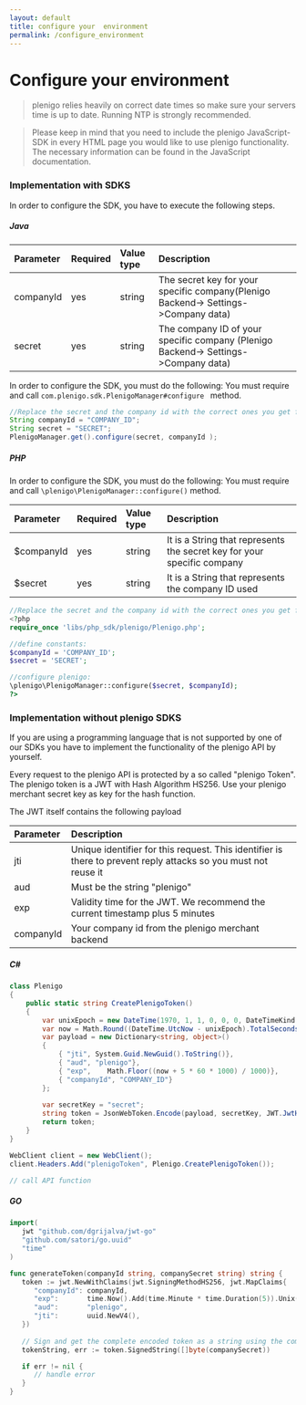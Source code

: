 ```yaml
---
layout: default
title: configure your  environment
permalink: /configure_environment
---
```


# Configure your environment 

> plenigo relies heavily on correct date times so make sure your servers time is up to date. Running NTP is strongly recommended.

> Please keep in mind that you need to include the plenigo JavaScript-SDK in every HTML page you would like to use plenigo functionality. The necessary information can be found in the JavaScript documentation.


### Implementation with SDKS

In order to configure the SDK, you have to execute the following steps.

##### Java

|Parameter|Required|Value type|Description|
|:--------|:-------|:---------|:----------|
| companyId     | yes     | string         | The secret key for your specific company(Plenigo Backend-> Settings->Company data) |
| secret     | yes     | string         | The company ID of your specific company (Plenigo Backend-> Settings->Company data) |

In order to configure the SDK, you must do the following: You must require and call `com.plenigo.sdk.PlenigoManager#configure ` method.

```java
//Replace the secret and the company id with the correct ones you get from the plenigo backend.(Settings -> Company data)
String companyId = "COMPANY_ID";
String secret = "SECRET";
PlenigoManager.get().configure(secret, companyId );
```
##### PHP

In order to configure the SDK, you must do the following: You must require and call `\plenigo\PlenigoManager::configure()` method.


|Parameter|Required|Value type|Description|
|:--------|:-------|:---------|:----------|
| $companyId     | yes     | string         | It is a String that represents the secret key for your specific company |
| $secret     | yes     | string         | It is a String that represents the company ID used |

```php
//Replace the secret and the company id with the correct ones you get from the plenigo backend.(Settings -> Company data)
<?php
require_once 'libs/php_sdk/plenigo/Plenigo.php';

//define constants:
$companyId = 'COMPANY_ID';
$secret = 'SECRET';

//configure plenigo:
\plenigo\PlenigoManager::configure($secret, $companyId);
?>
```

### Implementation without plenigo SDKS

If you are using a programming language that is not supported by one of our SDKs you have to implement the functionality of the plenigo API by yourself.

Every request to the plenigo API is protected by a so called "plenigo Token". The plenigo token is a JWT with Hash Algorithm HS256. Use your plenigo merchant
secret key as key for the hash function.

The JWT itself contains the following payload

|Parameter|Description|
|:--------|:----------|
|jti|Unique identifier for this request. This identifier is there to prevent reply attacks so you must not reuse it|
|aud|Must be the string "plenigo"|
|exp|Validity time for the JWT. We recommend the current timestamp plus 5 minutes|
|companyId|Your company id from the plenigo merchant backend|


##### C#

```c#
class Plenigo 
{ 
    public static string CreatePlenigoToken()
    {
        var unixEpoch = new DateTime(1970, 1, 1, 0, 0, 0, DateTimeKind.Utc);
        var now = Math.Round((DateTime.UtcNow - unixEpoch).TotalSeconds);
        var payload = new Dictionary<string, object>()
        {
            { "jti", System.Guid.NewGuid().ToString()},
            { "aud", "plenigo"},
            { "exp",    Math.Floor((now + 5 * 60 * 1000) / 1000)},
            { "companyId", "COMPANY_ID"}
        };
    
        var secretKey = "secret";
        string token = JsonWebToken.Encode(payload, secretKey, JWT.JwtHashAlgorithm.HS256);
        return token;
    }
}

WebClient client = new WebClient();
client.Headers.Add("plenigoToken", Plenigo.CreatePlenigoToken());

// call API function
```
##### GO

```go
import(
   jwt "github.com/dgrijalva/jwt-go"
   "github.com/satori/go.uuid"
   "time"
)

func generateToken(companyId string, companySecret string) string {
   token := jwt.NewWithClaims(jwt.SigningMethodHS256, jwt.MapClaims{
      "companyId": companyId,
      "exp":       time.Now().Add(time.Minute * time.Duration(5)).Unix(),
      "aud":       "plenigo",
      "jti":       uuid.NewV4(),
   })
   
   // Sign and get the complete encoded token as a string using the company secret
   tokenString, err := token.SignedString([]byte(companySecret))

   if err != nil {
      // handle error
   }
}
```




